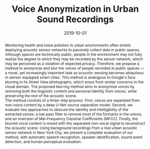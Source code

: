 ---
layout: default-publication
title: "Voice Anonymization in Urban Sound Recordings"
collection: publications
permalink: /publications/2019-10-01-cohen-hadria2019voiceanonymization
abstract: "Monitoring health and noise pollution in urban environments often entails deploying acoustic sensor networks to passively collect data in public spaces. Although spaces are technically public, people in the environment may not fully realize the degree to which they may be recorded by the sensor network, which may be perceived as a violation of expected privacy. Therefore, we propose a method to anonymize and blur the voices of people recorded in public spaces &#8212; a novel, yet increasingly important task as acoustic sensing becomes ubiquitous in sensor-equipped smart cities. This method is analogous to Google&apos;s face blurring in its Street View photographs, which arose from similar concerns in the visual domain. The proposed blurring method aims to anonymize voices by removing both the linguistic content and personal identity from voices, while preserving the rest of the acoustic scene.\n\n The method consists of a three-step process. First, voices are separated from non-voice content by a deep U-Net source separation model. Second, we evaluate two approaches to obscure the identity and intelligibility of the extracted voices: a low pass filter to remove most of the formants in the voices, and an inversion of Mel-Frequency Cepstral Coefficients (MFCC). Finally, the blurred vocal content is mixed with the separated non-vocal signal to reconstruct the acoustic scene. Using background recordings from a real urban acoustic sensor network in New York City, we present a complete evaluation of our method, with automatic speech recognition, speaker identification, sound event detection, and human perceptual evaluation."
date: 2019-10-01
venue: 'IEEE International Workshop on Machine Learning for Signal Processing'
venue_short: 'MLSP'
paperurl: '/files/cohen-hadria2019voiceanonymization.pdf'
image: '/assets/images/cohen-hadria2019voiceanonymization.png'
imagealign: left
imagewidth: 33.0
categories: 
  - Environmental Machine Listening
citation: 'Cohen-Hadria, A., Cartwright, M., McFee, B., Bello, J.P. Voice Anonymization in Urban Sound Recordings. In <i>Proceedings of the IEEE International Workshop on Machine Learning for Signal Processing (MLSP)</i>, 2019.'
---